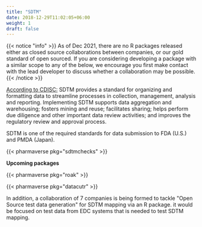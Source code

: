 ```yaml
---
title: "SDTM"
date: 2018-12-29T11:02:05+06:00
weight: 1
draft: false
---
```



{{< notice "info" >}}
As of Dec 2021, there are no R packages released either as closed source 
collaborations between companies, or our gold standard of open sourced.
If you are considering developing a package with a similar scope to any of the below, we encourage you first make contact with the lead developer to discuss whether a collaboration may be possible.
{{< /notice >}}

[According to CDISC:](https://www.cdisc.org/standards/foundational/sdtm) SDTM provides a standard for organizing and formatting data to streamline processes in collection, management, analysis and reporting. Implementing SDTM supports data aggregation and warehousing; fosters mining and reuse; facilitates sharing; helps perform due diligence and other important data review activities; and improves the regulatory review and approval process. 

SDTM is one of the required standards for data submission to FDA (U.S.) and PMDA (Japan).

{{< pharmaverse pkg="sdtmchecks" >}}

**Upcoming packages**

{{< pharmaverse pkg="roak" >}}

{{< pharmaverse pkg="datacutr" >}}

In addition, a collaboration of 7 companies is being formed to tackle "Open Source test data generation" for SDTM mapping via an R package. it would be focused on test data from EDC systems that is needed to test SDTM mapping.
